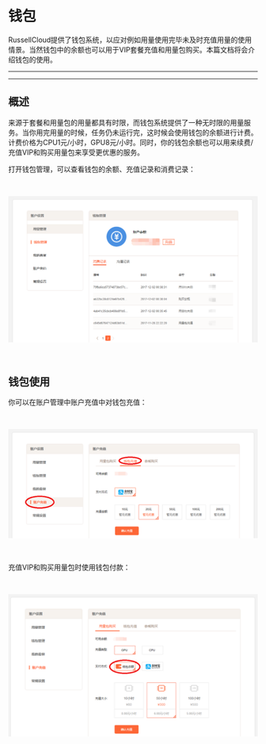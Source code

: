 # 钱包

RussellCloud提供了钱包系统，以应对例如用量使用完毕未及时充值用量的使用情景。当然钱包中的余额也可以用于VIP套餐充值和用量包购买。本篇文档将会介绍钱包的使用。

---

<!-- toc -->

---

## 概述

来源于套餐和用量包的用量都具有时限，而钱包系统提供了一种无时限的用量服务。当你用完用量的时候，任务仍未运行完，这时候会使用钱包的余额进行计费。计费价格为CPU1元/小时，GPU8元/小时。同时，你的钱包余额也可以用来续费/充值VIP和购买用量包来享受更优惠的服务。

打开钱包管理，可以查看钱包的余额、充值记录和消费记录：

<br />

![钱包余额、充值和消费记录](/asserts/img/account_purse_manage.png)

<br />

## 钱包使用

你可以在账户管理中账户充值中对钱包充值：

<br />

![钱包充值](/asserts/img/account_purse_recharge.png)

<br />

充值VIP和购买用量包时使用钱包付款：

<br />

![钱包付款](/asserts/img/account_purse_purchase.png)

<br />